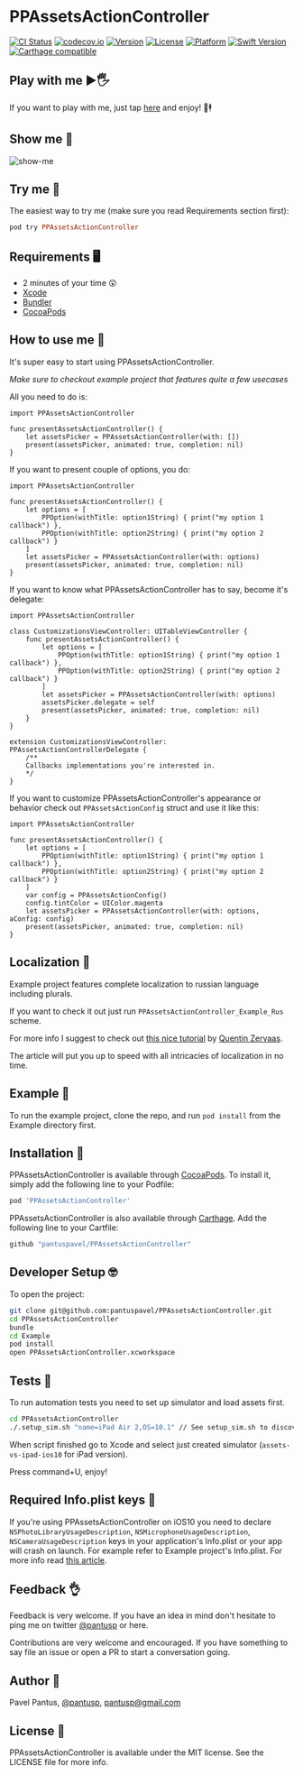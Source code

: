 # PPAssetsActionController

[![CI Status](http://img.shields.io/travis/pantuspavel/PPAssetsActionController.svg?style=flat)](https://travis-ci.org/pantuspavel/PPAssetsActionController)
[![codecov.io](https://codecov.io/gh/pantuspavel/PPAssetsActionController/branch/master/graphs/badge.svg)](https://codecov.io/gh/pantuspavel/PPAssetsActionController/branch/master)
[![Version](https://img.shields.io/cocoapods/v/PPAssetsActionController.svg?style=flat)](http://cocoapods.org/pods/PPAssetsActionController)
[![License](https://img.shields.io/cocoapods/l/PPAssetsActionController.svg?style=flat)](http://cocoapods.org/pods/PPAssetsActionController)
[![Platform](https://img.shields.io/cocoapods/p/PPAssetsActionController.svg?style=flat)](http://cocoapods.org/pods/PPAssetsActionController)
[![Swift Version](https://img.shields.io/badge/Swift-4.0-F16D39.svg?style=flat)](https://developer.apple.com/swift)
[![Carthage compatible](https://img.shields.io/badge/Carthage-compatible-4BC51D.svg?style=flat)](https://github.com/Carthage/Carthage)

## Play with me ▶️🖐
If you want to play with me, just tap [here](https://appetize.io/app/r69q5w448qx8x3mryqc3d471zm?device=iphone6s&scale=75&orientation=portrait&osVersion=10.0) and enjoy! 🎩🕴


## Show me 🎪

![show-me](https://raw.githubusercontent.com/pantuspavel/PPAssetsActionController/master/Media/PPAssetsActionController.gif)

## Try me 📲
The easiest way to try me (make sure you read Requirements section first):
```ruby
pod try PPAssetsActionController
```

## Requirements 🖥

- 2 minutes of your time 😲
- [Xcode](https://developer.apple.com/download/)
- [Bundler](http://bundler.io/)
- [CocoaPods](http://cocoapods.org/)


## How to use me 🔩

It's super easy to start using PPAssetsActionController.

*Make sure to checkout example project that features quite a few usecases*

All you need to do is:
```
import PPAssetsActionController

func presentAssetsActionController() {
    let assetsPicker = PPAssetsActionController(with: [])
    present(assetsPicker, animated: true, completion: nil)
}
```


If you want to present couple of options, you do:
```
import PPAssetsActionController

func presentAssetsActionController() {
    let options = [
        PPOption(withTitle: option1String) { print("my option 1 callback") },
        PPOption(withTitle: option2String) { print("my option 2 callback") }
    ]
    let assetsPicker = PPAssetsActionController(with: options)
    present(assetsPicker, animated: true, completion: nil)
}
```


If you want to know what PPAssetsActionController has to say, become it's delegate:
```
import PPAssetsActionController

class CustomizationsViewController: UITableViewController {
    func presentAssetsActionController() {
        let options = [
            PPOption(withTitle: option1String) { print("my option 1 callback") },
            PPOption(withTitle: option2String) { print("my option 2 callback") }
        ]
        let assetsPicker = PPAssetsActionController(with: options)
        assetsPicker.delegate = self
        present(assetsPicker, animated: true, completion: nil)
    }
}

extension CustomizationsViewController: PPAssetsActionControllerDelegate {
    /**
    Callbacks implementations you're interested in.
    */
}

```


If you want to customize PPAssetsActionController's appearance or behavior check out `PPAssetsActionConfig` struct and use it like this:
```
import PPAssetsActionController

func presentAssetsActionController() {
    let options = [
        PPOption(withTitle: option1String) { print("my option 1 callback") },
        PPOption(withTitle: option2String) { print("my option 2 callback") }
    ]
    var config = PPAssetsActionConfig()
    config.tintColor = UIColor.magenta
    let assetsPicker = PPAssetsActionController(with: options, aConfig: config)
    present(assetsPicker, animated: true, completion: nil)
}
```


## Localization 💪

Example project features complete localization to russian language including plurals.

If you want to check it out just run `PPAssetsActionController_Example_Rus` scheme.

For more info I suggest to check out [this nice tutorial](http://crunchybagel.com/localizing-plurals-in-ios-development/) by [Quentin Zervaas](https://github.com/HendX).

The article will put you up to speed with all intricacies of localization in no time.


## Example 🚀

To run the example project, clone the repo, and run `pod install` from the Example directory first.

## Installation 🤖

PPAssetsActionController is available through [CocoaPods](http://cocoapods.org). To install
it, simply add the following line to your Podfile:

```ruby
pod 'PPAssetsActionController'
```

PPAssetsActionController is also available through [Carthage](https://github.com/Carthage/Carthage).
Add the following line to your Cartfile:

```ruby
github "pantuspavel/PPAssetsActionController"
```

## Developer Setup 🤓

To open the project:
```bash
git clone git@github.com:pantuspavel/PPAssetsActionController.git
cd PPAssetsActionController
bundle
cd Example
pod install
open PPAssetsActionController.xcworkspace
```

## Tests 🐛

To run automation tests you need to set up simulator and load assets first.
```bash
cd PPAssetsActionController
./.setup_sim.sh "name=iPad Air 2,OS=10.1" // See setup_sim.sh to discover all supported simulators.
```
When script finished go to Xcode and select just created simulator (`assets-vs-ipad-ios10` for iPad version).

Press command+U, enjoy!

## Required Info.plist keys 🔑

If you're using PPAssetsActionController on iOS10 you need to declare `NSPhotoLibraryUsageDescription`, `NSMicrophoneUsageDescription`, `NSCameraUsageDescription` keys in your application's Info.plist or your app will crash on launch. For example refer to Example project's Info.plist. For more info read [this article](http://useyourloaf.com/blog/privacy-settings-in-ios-10/).

## Feedback 👌

Feedback is very welcome. If you have an idea in mind don't hesitate to ping me on twitter [@pantusp](https://twitter.com/pantusp) or here.

Contributions are very welcome and encouraged. If you have something to say file an issue or open a PR to start a conversation going.

## Author 👋

Pavel Pantus, [@pantusp](https://twitter.com/pantusp), pantusp@gmail.com

## License 📖

PPAssetsActionController is available under the MIT license. See the LICENSE file for more info.
